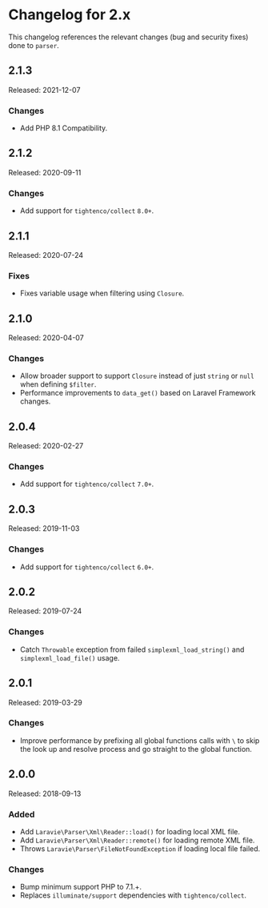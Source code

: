 # Changelog for 2.x

This changelog references the relevant changes (bug and security fixes) done to `parser`.

## 2.1.3

Released: 2021-12-07

### Changes

* Add PHP 8.1 Compatibility.

## 2.1.2

Released: 2020-09-11

### Changes

* Add support for `tightenco/collect` `8.0+`.

## 2.1.1

Released: 2020-07-24

### Fixes

* Fixes variable usage when filtering using `Closure`.

## 2.1.0

Released: 2020-04-07

### Changes

* Allow broader support to support `Closure` instead of just `string` or `null` when defining `$filter`.
* Performance improvements to `data_get()` based on Laravel Framework changes.

## 2.0.4

Released: 2020-02-27

### Changes

* Add support for `tightenco/collect` `7.0+`.

## 2.0.3

Released: 2019-11-03

### Changes

* Add support for `tightenco/collect` `6.0+`.

## 2.0.2

Released: 2019-07-24

### Changes

* Catch `Throwable` exception from failed `simplexml_load_string()` and `simplexml_load_file()` usage.

## 2.0.1

Released: 2019-03-29

### Changes

* Improve performance by prefixing all global functions calls with `\` to skip the look up and resolve process and go straight to the global function.

## 2.0.0

Released: 2018-09-13

### Added

* Add `Laravie\Parser\Xml\Reader::load()` for loading local XML file.
* Add `Laravie\Parser\Xml\Reader::remote()` for loading remote XML file.
* Throws `Laravie\Parser\FileNotFoundException` if loading local file failed.

### Changes

* Bump minimum support PHP to 7.1.+.
* Replaces `illuminate/support` dependencies with `tightenco/collect`.

